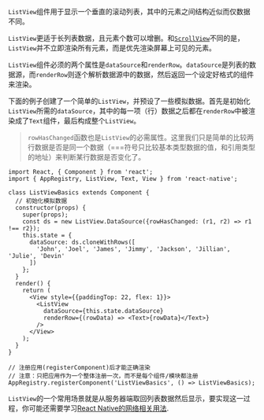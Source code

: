 `ListView`组件用于显示一个垂直的滚动列表，其中的元素之间结构近似而仅数据不同。

`ListView`更适于长列表数据，且元素个数可以增删。和[`ScrollView`](using-a-scrollview.html)不同的是，`ListView`并不立即渲染所有元素，而是优先渲染屏幕上可见的元素。

`ListView`组件必须的两个属性是`dataSource`和`renderRow`。`dataSource`是列表的数据源，而`renderRow`则逐个解析数据源中的数据，然后返回一个设定好格式的组件来渲染。

下面的例子创建了一个简单的`ListView`，并预设了一些模拟数据。首先是初始化`ListView`所需的`dataSource`，其中的每一项（行）数据之后都在`renderRow`中被渲染成了`Text`组件，最后构成整个`ListView`。 

> `rowHasChanged`函数也是`ListView`的必需属性。这里我们只是简单的比较两行数据是否是同一个数据（===符号只比较基本类型数据的值，和引用类型的地址）来判断某行数据是否变化了。

```ReactNativeWebPlayer
import React, { Component } from 'react';
import { AppRegistry, ListView, Text, View } from 'react-native';

class ListViewBasics extends Component {
  // 初始化模拟数据
  constructor(props) {
    super(props);
    const ds = new ListView.DataSource({rowHasChanged: (r1, r2) => r1 !== r2});
    this.state = {
      dataSource: ds.cloneWithRows([
        'John', 'Joel', 'James', 'Jimmy', 'Jackson', 'Jillian', 'Julie', 'Devin'
      ])
    };
  }
  render() {
    return (
      <View style={{paddingTop: 22, flex: 1}}>
        <ListView
          dataSource={this.state.dataSource}
          renderRow={(rowData) => <Text>{rowData}</Text>}
        />
      </View>
    );
  }
}

// 注册应用(registerComponent)后才能正确渲染
// 注意：只把应用作为一个整体注册一次，而不是每个组件/模块都注册
AppRegistry.registerComponent('ListViewBasics', () => ListViewBasics);
```

`ListView`的一个常用场景就是从服务器端取回列表数据然后显示，要实现这一过程，你可能还需要学习[React Native的网络相关用法](network.html).
